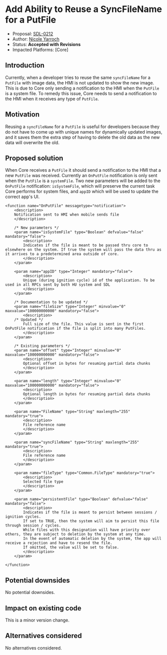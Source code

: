 # Add Ability to Reuse a SyncFileName for a PutFile

* Proposal: [SDL-0212](0212-add-ability-to-reuse-a-syncfilename-for-a-putfile.md)
* Author: [Nicole Yarroch](https://github.com/NicoleYarroch)
* Status: **Accepted with Revisions**
* Impacted Platforms: [Core]

## Introduction

Currently, when a developer tries to reuse the same `syncFileName` for a `PutFile` with image data, the HMI is not updated to show the new image. This is due to Core only sending a notification to the HMI when the `PutFile` is a system file. To remedy this issue, Core needs to send a notification to the HMI when it receives any type of `PutFile`.    

## Motivation

Reusing a `syncFileName` for a `PutFile` is useful for developers because they do not have to come up with unique names for dynamically updated images, and it saves them the extra step of having to delete the old data as the new data will overwrite the old.

## Proposed solution

When Core receives a `PutFile` it should send a notification to the HMI that a new `PutFile` was received. Currently an `OnPutFile` notification is only sent when the `PutFile` is a `systemFile`. Two new parameters will be added to the `OnPutFile` notification: `isSystemFile`, which will preserve the current task Core performs for system files, and `appID` which will be used to update the correct app's UI.

```
<function name="OnPutFile" messagetype="notification">
    <description>
    Notification sent to HMI when mobile sends file
    </description>
    
    /* New parameters */
    <param name="isSystemFile" type="Boolean" defvalue="false" mandatory="false">
        <description>
        Indicates if the file is meant to be passed thru core to elsewhere on the system. If true the system will pass the data thru as it arrives to a predetermined area outside of core.
        </description>
    </param>

    <param name="appID" type="Integer" mandatory="false">
        <description>
        Unique (during ignition cycle) id of the application. To be used in all RPCs sent by both HU system and SDL
        </description>
    </param>
    
    /* Documentation to be updated */
    <param name="fileSize" type="Integer" minvalue="0" maxvalue="100000000000" mandatory="false">
        <description>
	/* Updated */
        Full size of the file. This value is sent in the first OnPutFile notification if the file is split into many PutFiles.
        </description>
    </param>

    /* Existing parameters */
    <param name="offset" type="Integer" minvalue="0" maxvalue="100000000000" mandatory="false">
        <description>
        Optional offset in bytes for resuming partial data chunks
        </description>
    </param>
    
    <param name="length" type="Integer" minvalue="0" maxvalue="100000000000" mandatory="false">
        <description>
        Optional length in bytes for resuming partial data chunks
        </description>
    </param>
        
    <param name="FileName" type="String" maxlength="255" mandatory="true">
        <description>
        File reference name
        </description>
    </param>
    
    <param name="syncFileName" type="String" maxlength="255" mandatory="true">
        <description>
        File reference name
        </description>
    </param>
    
    <param name="fileType" type="Common.FileType" mandatory="true">
        <description>
        Selected file type
        </description>
    </param>
    
    <param name="persistentFile" type="Boolean" defvalue="false" mandatory="false">
        <description>
        Indicates if the file is meant to persist between sessions / ignition cycles.
        If set to TRUE, then the system will aim to persist this file through session / cycles.
        While files with this designation will have priority over others, they are subject to deletion by the system at any time.
        In the event of automatic deletion by the system, the app will receive a rejection and have to resend the file.
        If omitted, the value will be set to false.
        </description>
    </param>

</function>
```

## Potential downsides

No potential downsides.

## Impact on existing code

This is a minor version change.

## Alternatives considered

No alternatives considered.

